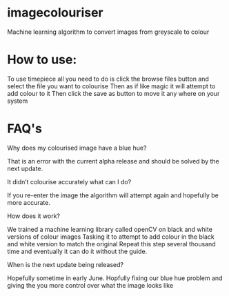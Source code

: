 # imagecolouriser
Machine learning algorithm to convert images from greyscale to colour

# How to use:

To use timepiece all you need to do is click the browse files button and select the file you want to colourise
Then as if like magic it will attempt to add colour to it
Then click the save as button to move it any where on your system

# FAQ's

Why does my colourised image have a blue hue?

That is an error with the current alpha release and should be solved by the next update.

It didn’t colourise accurately what can I do?

If you re-enter the image the algorithm will attempt again and hopefully be more accurate.

How does it work?

We trained a machine learning library called openCV on black and white versions of colour images
Tasking it to attempt to add colour in the black and white version to match the original
Repeat this step several thousand time and eventually it can do it without the guide.

When is the next update being released?

Hopefully sometime in early June.
Hopfully fixing our blue hue problem and giving the you more control over what the image looks like

